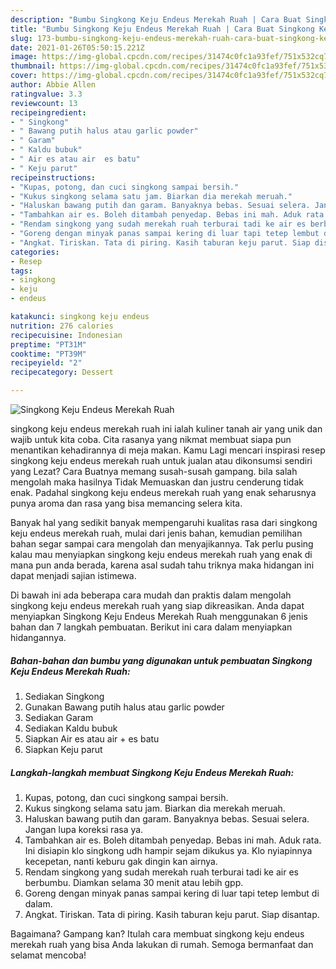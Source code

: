 ```yaml
---
description: "Bumbu Singkong Keju Endeus Merekah Ruah | Cara Buat Singkong Keju Endeus Merekah Ruah Yang Enak Banget"
title: "Bumbu Singkong Keju Endeus Merekah Ruah | Cara Buat Singkong Keju Endeus Merekah Ruah Yang Enak Banget"
slug: 173-bumbu-singkong-keju-endeus-merekah-ruah-cara-buat-singkong-keju-endeus-merekah-ruah-yang-enak-banget
date: 2021-01-26T05:50:15.221Z
image: https://img-global.cpcdn.com/recipes/31474c0fc1a93fef/751x532cq70/singkong-keju-endeus-merekah-ruah-foto-resep-utama.jpg
thumbnail: https://img-global.cpcdn.com/recipes/31474c0fc1a93fef/751x532cq70/singkong-keju-endeus-merekah-ruah-foto-resep-utama.jpg
cover: https://img-global.cpcdn.com/recipes/31474c0fc1a93fef/751x532cq70/singkong-keju-endeus-merekah-ruah-foto-resep-utama.jpg
author: Abbie Allen
ratingvalue: 3.3
reviewcount: 13
recipeingredient:
- " Singkong"
- " Bawang putih halus atau garlic powder"
- " Garam"
- " Kaldu bubuk"
- " Air es atau air  es batu"
- " Keju parut"
recipeinstructions:
- "Kupas, potong, dan cuci singkong sampai bersih."
- "Kukus singkong selama satu jam. Biarkan dia merekah meruah."
- "Haluskan bawang putih dan garam. Banyaknya bebas. Sesuai selera. Jangan lupa koreksi rasa ya."
- "Tambahkan air es. Boleh ditambah penyedap. Bebas ini mah. Aduk rata. Ini disiapin klo singkong udh hampir sejam dikukus ya. Klo nyiapinnya kecepetan, nanti keburu gak dingin kan airnya."
- "Rendam singkong yang sudah merekah ruah terburai tadi ke air es berbumbu. Diamkan selama 30 menit atau lebih gpp."
- "Goreng dengan minyak panas sampai kering di luar tapi tetep lembut di dalam."
- "Angkat. Tiriskan. Tata di piring. Kasih taburan keju parut. Siap disantap."
categories:
- Resep
tags:
- singkong
- keju
- endeus

katakunci: singkong keju endeus 
nutrition: 276 calories
recipecuisine: Indonesian
preptime: "PT31M"
cooktime: "PT39M"
recipeyield: "2"
recipecategory: Dessert

---
```



![Singkong Keju Endeus Merekah Ruah](https://img-global.cpcdn.com/recipes/31474c0fc1a93fef/751x532cq70/singkong-keju-endeus-merekah-ruah-foto-resep-utama.jpg)


singkong keju endeus merekah ruah ini ialah kuliner tanah air yang unik dan wajib untuk kita coba. Cita rasanya yang nikmat membuat siapa pun menantikan kehadirannya di meja makan.
Kamu Lagi mencari inspirasi resep singkong keju endeus merekah ruah untuk jualan atau dikonsumsi sendiri yang Lezat? Cara Buatnya memang susah-susah gampang. bila salah mengolah maka hasilnya Tidak Memuaskan dan justru cenderung tidak enak. Padahal singkong keju endeus merekah ruah yang enak seharusnya punya aroma dan rasa yang bisa memancing selera kita.



Banyak hal yang sedikit banyak mempengaruhi kualitas rasa dari singkong keju endeus merekah ruah, mulai dari jenis bahan, kemudian pemilihan bahan segar sampai cara mengolah dan menyajikannya. Tak perlu pusing kalau mau menyiapkan singkong keju endeus merekah ruah yang enak di mana pun anda berada, karena asal sudah tahu triknya maka hidangan ini dapat menjadi sajian istimewa.


Di bawah ini ada beberapa cara mudah dan praktis dalam mengolah singkong keju endeus merekah ruah yang siap dikreasikan. Anda dapat menyiapkan Singkong Keju Endeus Merekah Ruah menggunakan 6 jenis bahan dan 7 langkah pembuatan. Berikut ini cara dalam menyiapkan hidangannya.

<!--inarticleads1-->

##### Bahan-bahan dan bumbu yang digunakan untuk pembuatan Singkong Keju Endeus Merekah Ruah:

1. Sediakan  Singkong
1. Gunakan  Bawang putih halus atau garlic powder
1. Sediakan  Garam
1. Sediakan  Kaldu bubuk
1. Siapkan  Air es atau air + es batu
1. Siapkan  Keju parut




<!--inarticleads2-->

##### Langkah-langkah membuat Singkong Keju Endeus Merekah Ruah:

1. Kupas, potong, dan cuci singkong sampai bersih.
1. Kukus singkong selama satu jam. Biarkan dia merekah meruah.
1. Haluskan bawang putih dan garam. Banyaknya bebas. Sesuai selera. Jangan lupa koreksi rasa ya.
1. Tambahkan air es. Boleh ditambah penyedap. Bebas ini mah. Aduk rata. Ini disiapin klo singkong udh hampir sejam dikukus ya. Klo nyiapinnya kecepetan, nanti keburu gak dingin kan airnya.
1. Rendam singkong yang sudah merekah ruah terburai tadi ke air es berbumbu. Diamkan selama 30 menit atau lebih gpp.
1. Goreng dengan minyak panas sampai kering di luar tapi tetep lembut di dalam.
1. Angkat. Tiriskan. Tata di piring. Kasih taburan keju parut. Siap disantap.




Bagaimana? Gampang kan? Itulah cara membuat singkong keju endeus merekah ruah yang bisa Anda lakukan di rumah. Semoga bermanfaat dan selamat mencoba!
